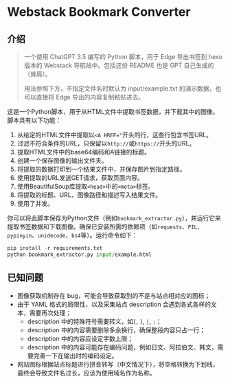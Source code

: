 # Webstack Bookmark Converter

## 介绍

> 一个使用 ChatGPT 3.5 编写的 Python 脚本，用于 Edge 导出书签到 hexo 版本的 Webstack 导航站中。包括这份 README 也是 GPT 自己生成的（耸肩）。
>
> 用法参照下方，不指定文件名时默认为 input/example.txt 的演示数据，也可以直接将 Edge 导出的内容复制粘贴进去。

这是一个Python脚本，用于从HTML文件中提取书签数据，并下载其中的图像。脚本具有以下功能：

1. 从给定的HTML文件中提取以`<A HREF="`开头的行，这些行包含书签URL。
2. 过滤不符合条件的URL，只保留以`http://`或`https://`开头的URL。
3. 提取HTML文件中的base64编码和A链接的标题。
4. 创建一个保存图像的输出文件夹。
5. 将提取的数据打印到一个结果文件中，并保存图片到指定路径。
6. 使用提取的URL发送GET请求，获取页面内容。
7. 使用BeautifulSoup库提取`<head>`中的`<meta>`标签。
8. 将提取的标题、URL、图像路径和描述写入结果文件。
9. 使用了并发。

你可以将此脚本保存为Python文件（例如`bookmark_extractor.py`），并运行它来提取书签数据和下载图像。确保已安装所需的依赖项（如`requests`、`PIL`、`pypinyin`、`unidecode`、`bs4`等）。运行命令如下：

```python
pip install -r requirements.txt
python bookmark_extractor.py input/example.html
```

## 已知问题

- 图像获取机制存在 bug，可能会导致获取到的不是与站点相对应的图标；
- 由于 YAML 格式的局限性，以及采集站点 description 会遇到各式各样的文本，需要再次处理；
  - description 中的特殊符号需要转义，如`[`, `]`, `|`, `:`；
  - description 中的内容需要删除多余换行，确保整段内容只占一行；
  - description 中的内容应设定字数上限；
  - description 中的内容可能存在编码问题，例如日文、阿拉伯文、韩文，需要完善一下在输出时的编码设定。
- 网站图标根据站点标题进行拼音转写（中文情况下），将空格转换为下划线，最终会导致文件名过长，应该为使用域名作为名称。
